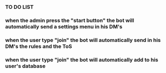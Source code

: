 ### TO DO LIST

### when the admin press the "start button" the bot will automatically send a settings menu in his DM's

### when the user type "join" the bot will automatically send in his DM's the rules and the ToS 

### when the user type "join" the bot will automatically add to his user's database